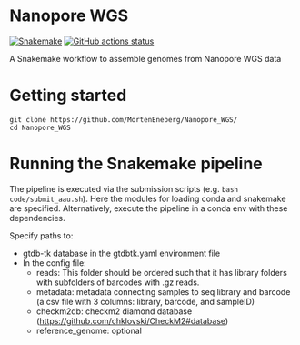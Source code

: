 # Nanopore WGS

[![Snakemake](https://img.shields.io/badge/snakemake-≥7.18.2-brightgreen.svg)](https://snakemake.github.io)
[![GitHub actions status](https://github.com/<owner>/<repo>/workflows/Tests/badge.svg?branch=main)](https://github.com/<owner>/<repo>/actions?query=branch%3Amain+workflow%3ATests)


A Snakemake workflow to assemble genomes from Nanopore WGS data

# Getting started
```
git clone https://github.com/MortenEneberg/Nanopore_WGS/
cd Nanopore_WGS
```

# Running the Snakemake pipeline

The pipeline is executed via the submission scripts (e.g. `bash code/submit_aau.sh`). Here the modules for loading conda and snakemake are specified. Alternatively, execute the pipeline in a conda env with these dependencies.

Specify paths to:
- gtdb-tk database in the gtdbtk.yaml environment file
- In the config file:
  - reads: This folder should be ordered such that it has library folders with subfolders of barcodes with .gz reads.
  - metadata: metadata connecting samples to seq library and barcode (a csv file with 3 columns: library, barcode, and sampleID)
  - checkm2db: checkm2 diamond database (https://github.com/chklovski/CheckM2#database)
  - reference_genome: optional
